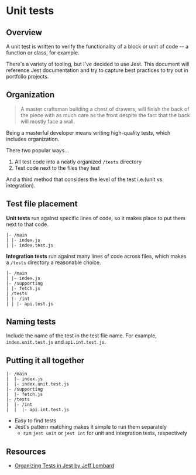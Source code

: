 # Unit tests

## Overview

A unit test is written to verify the functionality of a block or unit of code -- a function or class, for example.

There's a variety of tooling, but I've decided to use Jest. This document will reference Jest documentation and try to capture best practices to try out in portfolio projects.

## Organization

> A master craftsman building a chest of drawers, will finish the back of the piece with as much care as the front despite the fact that the back will mostly face a wall.

Being a masterful developer means writing high-quality tests, which includes organization.

There two popular ways...

1. All test code into a neatly organized `/tests` directory
2. Test code next to the files they test

And a third method that considers the level of the test i.e.(unit vs. integration).

## Test file placement

**Unit tests** run against specific lines of code, so it makes place to put them next to that code.

```
|- /main
| |- index.js
| |- index.test.js
```

**Integration tests** run against many lines of code across files, which makes a `/tests` directory a reasonable choice.

```
|- /main
| |- index.js
|- /supporting
| |- fetch.js
| /tests
| |- /int
| | |- api.test.js
```

## Naming tests

Include the name of the test in the test file name. For example, `index.unit.test.js` and `api.int.test.js`.

## Putting it all together

```
|- /main
|  |- index.js
|  |- index.unit.test.js
|- /supporting
|  |- fetch.js
|- /tests
|  |- /int
|  |  |- api.int.test.js
```

- Easy to find tests
- Jest's pattern matching makes it simple to run them separately
  - run `jest unit` or `jest int` for unit and integration tests, respectively



## Resources

- [Organizing Tests in Jest by Jeff Lombard](https://medium.com/@JeffLombardJr/organizing-tests-in-jest-17fc431ff850)